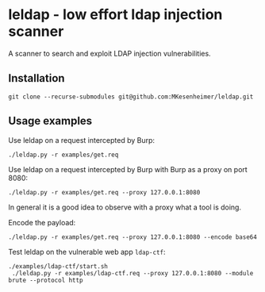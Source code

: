 # leldap - low effort ldap injection scanner
A scanner to search and exploit LDAP injection vulnerabilities.


## Installation
```
git clone --recurse-submodules git@github.com:MKesenheimer/leldap.git
```

## Usage examples
Use leldap on a request intercepted by Burp:
```
./leldap.py -r examples/get.req
```

Use leldap on a request intercepted by Burp with Burp as a proxy on port 8080:
```
./leldap.py -r examples/get.req --proxy 127.0.0.1:8080
```
In general it is a good idea to observe with a proxy what a tool is doing.

Encode the payload:
```
./leldap.py -r examples/get.req --proxy 127.0.0.1:8080 --encode base64
```

Test leldap on the vulnerable web app `ldap-ctf`:
```
./examples/ldap-ctf/start.sh
 ./leldap.py -r examples/ldap-ctf.req --proxy 127.0.0.1:8080 --module brute --protocol http 
```

